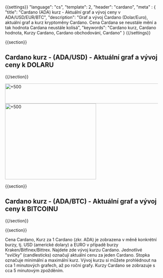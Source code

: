 ﻿{{settings}}
  "language": "cs",
  "template": 2,
  "header": "cardano",
  "meta" : {
    "title": "Cardano (ADA) kurz - Aktuální graf a vývoj ceny v ADA/USD/EUR/BTC",
    "description": "Graf a vývoj Cardano (Dolar/Euro), aktuální graf a kurz kryptoměny Cardano. Cena Cardana se neustále mění a tak hodnota Cardana neustále kolísá",
    "keywords": "Cardano kurz, Cardano hodnota, Kurzy Cardano, Cardano obchodování, Cardano"
  }
{{/settings}}


{{section}}



## **Cardano** kurz - **(ADA/USD)** - Aktuální graf a vývoj ceny k **DOLARU**

<!-- TradingView Widget BEGIN -->
<script type="text/javascript">
baseUrl = "https://widgets.cryptocompare.com/";
var scripts = document.getElementsByTagName("script");
var embedder = scripts[ scripts.length - 1 ];
(function (){
var appName = encodeURIComponent(window.location.hostname);
if(appName==""){appName="local";}
var s = document.createElement("script");
s.type = "text/javascript";
s.async = true;
var theUrl = baseUrl+'serve/v3/coin/chart?fsym=ADA&tsyms=USD,EUR';
s.src = theUrl + ( theUrl.indexOf("?") >= 0 ? "&" : "?") + "app=" + appName;
embedder.parentNode.appendChild(s);
})();
</script>
<!-- TradingView Widget END -->



{{/section}}

<div class="row">
<div class="col-md-8 hidden-sm hidden-xs">
<a href="http://blog.forexsrovnavac.cz/plus500cz" target="_blank" title="+500"><img src="http://cdn.plus500.com/Media/Banners/1024x66/28447.gif?set=Cryptocurrencies_CySec" width="1135" height="66" border="0" alt="+500" /></a>
</div>
<div class="col-sm-6 col-xs-12 hidden-md hidden-lg">
 <a href="http://blog.forexsrovnavac.cz/plus500cz" target="_blank" title="+500"><img src="http://cdn.plus500.com/Media/Banners/300x250/28436.gif?set=Cryptocurrencies_CySec" width="300" height="250" border="0" alt="+500" /></a>
</div>
</div>



{{section}}

## **Cardano** kurz - **(ADA/BTC)** - Aktuální graf a vývoj ceny k **BITCOINU** 

<!-- TradingView Widget BEGIN -->
<script type="text/javascript" src="https://d33t3vvu2t2yu5.cloudfront.net/tv.js"></script>
<script type="text/javascript">
new TradingView.widget({
  "width": "100%",
  "height": 400,
  "symbol": "BITTREX:ADABTC",
  "interval": "60",
  "timezone": "Etc/UTC",
  "theme": "White",
  "style": "1",
  "locale": "en",
  "toolbar_bg": "#f1f3f6",
  "allow_symbol_change": true,
  "hideideas": true,
  "show_popup_button": true,
  "popup_width": "1000",
  "popup_height": "650",
});

</script>
<!-- TradingView Widget END -->

{{/section}}

{{section}}


Cena Cardano, Kurz za 1 Cardano (zkr. ADA) je zobrazena v měně konkrétní burzy, tj. USD  (americké dolary) a EURO v případě burzy Kraken/Bitfinex/Bittrex. Najdete zde vývoj kurzu Cardano. Jednotlivé "svíčky" (candlesticks) označují aktuální cenu za jeden Cardano. Stopka označuje minimální a maximální kurz. Vývoj kurzu si můžete prohlédnout na cca 1 minutových grafech, až po roční grafy. Kurzy Cardano se zobrazuje s cca 5 minutovým zpožděním.
